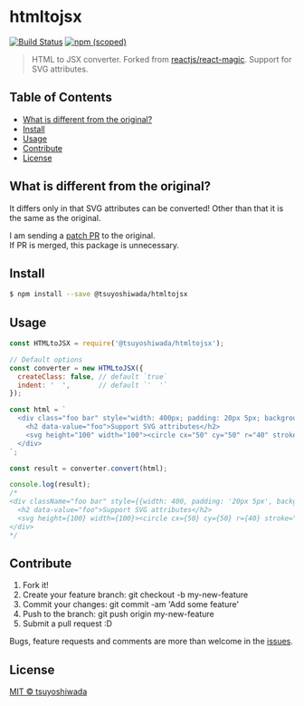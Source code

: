 # htmltojsx

[![Build Status](http://img.shields.io/travis/tsuyoshiwada/htmltojsx.svg?style=flat-square)](https://travis-ci.org/tsuyoshiwada/htmltojsx)
[![npm (scoped)](https://img.shields.io/npm/v/@tsuyoshiwada/htmltojsx.svg?style=flat-square)](https://www.npmjs.com/package/@tsuyoshiwada/htmltojsx)

> HTML to JSX converter. Forked from [reactjs/react-magic](https://github.com/reactjs/react-magic). Support for SVG attributes.




## Table of Contents

* [What is different from the original?](#what-is-different-from-the-original)
* [Install](#install)
* [Usage](#usage)
* [Contribute](#contribute)
* [License](#license)




## What is different from the original?

It differs only in that SVG attributes can be converted! Other than that it is the same as the original.

I am sending a [patch PR](https://github.com/reactjs/react-magic/pull/136) to the original.  
If PR is merged, this package is unnecessary.




## Install

```bash
$ npm install --save @tsuyoshiwada/htmltojsx
```




## Usage

```javascript
const HTMLtoJSX = require('@tsuyoshiwada/htmltojsx');

// Default options
const converter = new HTMLtoJSX({
  createClass: false, // default `true`
  indent: '  ',       // default `'  '`
});

const html = `
  <div class="foo bar" style="width: 400px; padding: 20px 5px; background: white;">
    <h2 data-value="foo">Support SVG attributes</h2>
    <svg height="100" width="100"><circle cx="50" cy="50" r="40" stroke="black" stroke-width="3" fill="red" fill-rule="evenodd"/></svg>
  </div>
`;

const result = converter.convert(html);

console.log(result);
/*
<div className="foo bar" style={{width: 400, padding: '20px 5px', background: 'white'}}>
  <h2 data-value="foo">Support SVG attributes</h2>
  <svg height={100} width={100}><circle cx={50} cy={50} r={40} stroke="black" strokeWidth={3} fill="red" fillRule="evenodd" /></svg>
</div>
*/
```




## Contribute

1. Fork it!
1. Create your feature branch: git checkout -b my-new-feature
1. Commit your changes: git commit -am 'Add some feature'
1. Push to the branch: git push origin my-new-feature
1. Submit a pull request :D

Bugs, feature requests and comments are more than welcome in the [issues](https://github.com/tsuyoshiwada/htmltojsx/issues).




## License

[MIT © tsuyoshiwada](./LICENSE)

